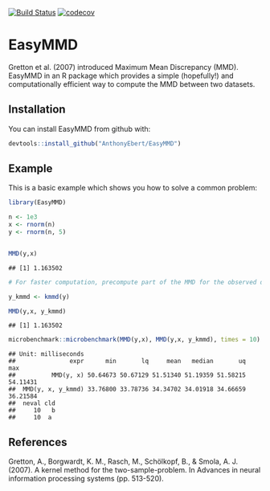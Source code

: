 
[![Build Status](https://travis-ci.org/AnthonyEbert/EasyMMD.svg?branch=master)](https://travis-ci.org/AnthonyEbert/EasyMMD) [![codecov](https://codecov.io/gh/AnthonyEbert/queuecomputer/branch/master/graph/badge.svg)](https://codecov.io/gh/AnthonyEbert/queuecomputer)

<!-- README.md is generated from README.Rmd. Please edit that file -->
EasyMMD
=======

Gretton et al. (2007) introduced Maximum Mean Discrepancy (MMD). EasyMMD in an R package which provides a simple (hopefully!) and computationally efficient way to compute the MMD between two datasets.

Installation
------------

You can install EasyMMD from github with:

``` r
devtools::install_github("AnthonyEbert/EasyMMD")
```

Example
-------

This is a basic example which shows you how to solve a common problem:

``` r
library(EasyMMD)

n <- 1e3
x <- rnorm(n)
y <- rnorm(n, 5)


MMD(y,x)
```

    ## [1] 1.163502

``` r
# For faster computation, precompute part of the MMD for the observed data y

y_kmmd <- kmmd(y)

MMD(y,x, y_kmmd)
```

    ## [1] 1.163502

``` r
microbenchmark::microbenchmark(MMD(y,x), MMD(y,x, y_kmmd), times = 10)
```

    ## Unit: milliseconds
    ##               expr      min       lq     mean   median       uq      max
    ##          MMD(y, x) 50.64673 50.67129 51.51340 51.19359 51.58215 54.11431
    ##  MMD(y, x, y_kmmd) 33.76800 33.78736 34.34702 34.01918 34.66659 36.21584
    ##  neval cld
    ##     10   b
    ##     10  a

References
----------

Gretton, A., Borgwardt, K. M., Rasch, M., Schölkopf, B., & Smola, A. J. (2007). A kernel method for the two-sample-problem. In Advances in neural information processing systems (pp. 513-520).

